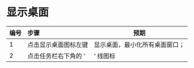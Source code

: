 # 显示桌面

| 编号 | 步骤                                         | 预期                 |
| ---- | :------------------------------------------- | -------------------- |
| 1    | 点击显示桌面图标左键                          | 显示桌面，最小化所有桌面窗口； |
| 2    | 点击任务栏右下角的 ‘|‘ 线图标                  | 显示桌面，最小化所有桌面窗口； |

